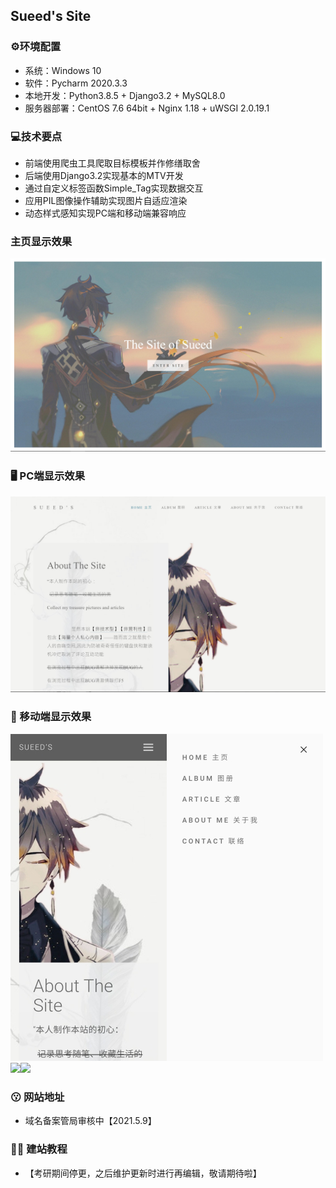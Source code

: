 ## Sueed's Site  

### ⚙️环境配置
* 系统：Windows 10
* 软件：Pycharm 2020.3.3
* 本地开发：Python3.8.5 + Django3.2 + MySQL8.0
* 服务器部署：CentOS 7.6 64bit + Nginx 1.18 + uWSGI 2.0.19.1

### 💻技术要点

* 前端使用爬虫工具爬取目标模板并作修缮取舍
* 后端使用Django3.2实现基本的MTV开发
* 通过自定义标签函数Simple_Tag实现数据交互
* 应用PIL图像操作辅助实现图片自适应渲染
* 动态样式感知实现PC端和移动端兼容响应

### 主页显示效果
![sample/index.jpg](sample/index.jpg)

### 🖥️ PC端显示效果
![sample/home_pc.jpg](sample/home_pc.jpg)

### 📱 移动端显示效果
![sample/home_mobile.jpg](sample/home_mobile.jpg)![sample/menu_mobile.jpg](sample/menu_mobile.jpg)
<img src='https://github.com/Sueed/Sueed_Love_Site/tree/master/sample/home_mobile.jpg' width='300px' /><img src='https://github.com/Sueed/Sueed_Love_Site/tree/master/sample/menu_mobile.jpg' width='300px' />

### 😗 网站地址
* 域名备案管局审核中【2021.5.9】

### 👩‍🏫 建站教程
* 【考研期间停更，之后维护更新时进行再编辑，敬请期待啦】